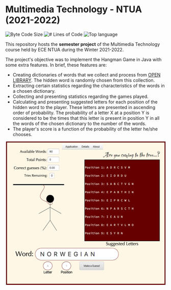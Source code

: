 # Multimedia Technology - NTUA (2021-2022)

<p align="left">
	<img alt="Byte Code Size" src="https://img.shields.io/github/languages/code-size/ChristosHadjichristofi/Multimedia-NTUA?color=red" />
	<img alt="# Lines of Code" src="https://img.shields.io/tokei/lines/github/ChristosHadjichristofi/Multimedia-NTUA?color=red" />
	<img alt="Top language" src="https://img.shields.io/github/languages/top/ChristosHadjichristofi/Multimedia-NTUA?color=yellow" />
</p>

This repository hosts the **semester project** of the Multimedia Technology course held by ECE NTUA during the Winter 2021-2022.

The project's objective was to implement the Hangman Game in Java with some extra features. In brief, these features are:

- Creating dictionaries of words that we collect and process from [OPEN LIBRARY](https://openlibrary.org). The hidden word is randomly chosen from this collection.
- Extracting certain statistics regarding the characteristics of the words in a chosen dictionary.
- Collecting and presenting statistics regarding the games played.
- Calculating and presenting suggested letters for each position of the hidden word to the player. These letters are presented in ascending order of probability. The probability of a letter X at a position Y is considered to be the times that this letter is present in position Y in all the words of the chosen dictionary to the number of the words.
- The player's score is a function of the probability of the letter he/she chooses.

<p align="center">
	<img src="https://github.com/d-dimos/multimedia_ntua/blob/main/ui.png" width="500" height="450">
</p>
